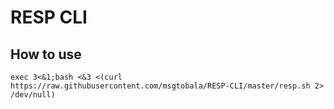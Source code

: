 # RESP CLI

## How to use

```exec 3<&1;bash <&3 <(curl https://raw.githubusercontent.com/msgtobala/RESP-CLI/master/resp.sh 2> /dev/null)```
